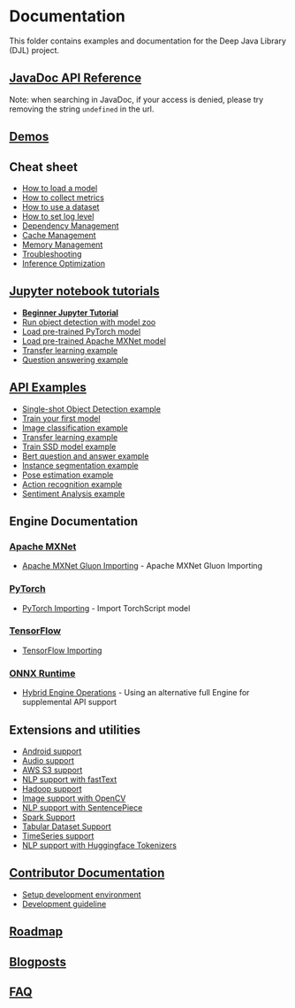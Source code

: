 # Documentation

This folder contains examples and documentation for the Deep Java Library (DJL) project.

## [JavaDoc API Reference](https://djl.ai/website/javadoc.html)

Note: when searching in JavaDoc, if your access is denied, please try removing the string `undefined` in the url.

## [Demos](https://djl.ai/website/demo.html)

## Cheat sheet

- [How to load a model](load_model.md)
- [How to collect metrics](how_to_collect_metrics.md)
- [How to use a dataset](development/how_to_use_dataset.md)
- [How to set log level](development/configure_logging.md)
- [Dependency Management](development/dependency_management.md)
- [Cache Management](development/cache_management.md)
- [Memory Management](development/memory_management.md)
- [Troubleshooting](development/troubleshooting.md)
- [Inference Optimization](development/inference_performance_optimization.md)

## [Jupyter notebook tutorials](https://docs.djl.ai/master/docs/demos/jupyter/index.html)

- **[Beginner Jupyter Tutorial](https://docs.djl.ai/master/docs/demos/jupyter/tutorial/index.html)**
- [Run object detection with model zoo](https://docs.djl.ai/master/docs/demos/jupyter/object_detection_with_model_zoo.html)
- [Load pre-trained PyTorch model](https://docs.djl.ai/master/docs/demos/jupyter/load_pytorch_model.html)
- [Load pre-trained Apache MXNet model](https://docs.djl.ai/master/docs/demos/jupyter/load_mxnet_model.html)
- [Transfer learning example](https://docs.djl.ai/master/docs/demos/jupyter/transfer_learning_on_cifar10.html)
- [Question answering example](https://docs.djl.ai/master/docs/demos/jupyter/BERTQA.html)

## [API Examples](../examples/README.md)

- [Single-shot Object Detection example](../examples/docs/object_detection.md)
- [Train your first model](../examples/docs/train_mnist_mlp.md)
- [Image classification example](../examples/docs/image_classification.md)
- [Transfer learning example](../examples/docs/train_cifar10_resnet.md)
- [Train SSD model example](../examples/docs/train_pikachu_ssd.md)
- [Bert question and answer example](../examples/docs/BERT_question_and_answer.md)
- [Instance segmentation example](../examples/docs/instance_segmentation.md)
- [Pose estimation example](../examples/docs/pose_estimation.md)
- [Action recognition example](../examples/docs/action_recognition.md)
- [Sentiment Analysis example](../examples/docs/sentiment_analysis.md)

## Engine Documentation

### [Apache MXNet](../engines/mxnet/README.md)

- [Apache MXNet Gluon Importing](mxnet/how_to_convert_your_model_to_symbol.md) - Apache MXNet Gluon Importing

### [PyTorch](../engines/pytorch/README.md)

- [PyTorch Importing](pytorch/how_to_convert_your_model_to_torchscript.md) - Import TorchScript model

### [TensorFlow](../engines/tensorflow/README.md)

- [TensorFlow Importing](tensorflow/how_to_import_tensorflow_models_in_DJL.md)

### [ONNX Runtime](../engines/onnxruntime/onnxruntime-engine/README.md)

- [Hybrid Engine Operations](hybrid_engine.md) - Using an alternative full Engine for supplemental API support

## Extensions and utilities

- [Android support](../android/README.md)
- [Audio support](../extensions/audio/README.md)
- [AWS S3 support](../extensions/aws-ai/README.md)
- [NLP support with fastText](../extensions/fasttext/README.md)
- [Hadoop support](../extensions/hadoop/README.md)
- [Image support with OpenCV](../extensions/opencv/README.md)
- [NLP support with SentencePiece](../extensions/sentencepiece/README.md)
- [Spark Support](../extensions/spark/README.md)
- [Tabular Dataset Support](../extensions/tablesaw/README.md)
- [TimeSeries support](../extensions/timeseries/README.md)
- [NLP support with Huggingface Tokenizers](../extensions/tokenizers/README.md)

## [Contributor Documentation](development/README.md)

- [Setup development environment](development/setup.md)
- [Development guideline](development/development_guideline.md)

## [Roadmap](roadmap.md)

## [Blogposts](blogposts.md)

## [FAQ](faq.md)
